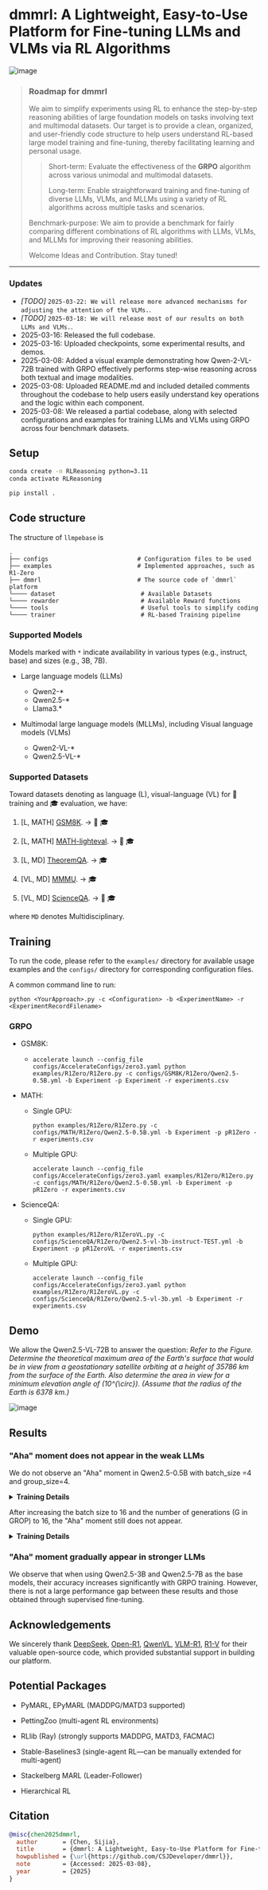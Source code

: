 # dmmrl: A Lightweight, Easy-to-Use Platform for Fine-tuning LLMs and VLMs via RL Algorithms

![image](https://github.com/CSJDeveloper/open-dmmrl/blob/main/Images/logo-main.jpg) 


> ### Roadmap for dmmrl
> We aim to simplify experiments using RL to enhance the step-by-step reasoning abilities of large foundation models on tasks involving text and multimodal datasets. Our target is to provide a clean, organized, and user-friendly code structure to help users understand RL-based large model training and fine-tuning, thereby facilitating learning and personal usage.
> 
> > Short-term: Evaluate the effectiveness of the __GRPO__ algorithm across various unimodal and multimodal datasets.
> > 
> > Long-term: Enable straightforward training and fine-tuning of diverse LLMs, VLMs, and MLLMs using a variety of RL algorithms across multiple tasks and scenarios.
>
> Benchmark-purpose: We aim to provide a benchmark for fairly comparing different combinations of RL algorithms with LLMs, VLMs, and MLLMs for improving their reasoning abilities.
>
> Welcome Ideas and Contribution. Stay tuned!


---

### Updates

- _[TODO]_ `2025-03-22: We will release more advanced mechanisms for adjusting the attention of the VLMs.`.
- _[TODO]_ `2025-03-18: We will release most of our results on both LLMs and VLMs.`.
- 2025-03-16: Released the full codebase.
- 2025-03-16: Uploaded checkpoints, some experimental results, and demos.
- 2025-03-08: Added a visual example demonstrating how Qwen-2-VL-72B trained with GRPO effectively performs step-wise reasoning across both textual and image modalities.
- 2025-03-08: Uploaded README.md and included detailed comments throughout the codebase to help users easily understand key operations and the logic within each component.
- 2025-03-08: We released a partial codebase, along with selected configurations and examples for training LLMs and VLMs using GRPO across four benchmark datasets.
  

## Setup

```bash
conda create -n RLReasoning python=3.11 
conda activate RLReasoning

pip install .
```

## Code structure
The structure of `llmpebase` is 

    .
    ├── configs                         # Configuration files to be used
    ├── examples                        # Implemented approaches, such as R1-Zero
    ├── dmmrl                           # The source code of `dmmrl` platform
    └──── dataset                        # Available Datasets
    └──── rewarder                       # Available Reward functions 
    └──── tools                          # Useful tools to simplify coding
    └──── trainer                        # RL-based Training pipeline 


### Supported Models

Models marked with `*` indicate availability in various types (e.g., instruct, base) and sizes (e.g., 3B, 7B).

- Large language models (LLMs)
  - Qwen2-*
  - Qwen2.5-*
  - Llama3.*
  
- Multimodal large language models (MLLMs), including Visual language models (VLMs)
  - Qwen2-VL-*
  - Qwen2.5-VL-*



### Supported Datasets 

Toward datasets denoting as language (L), visual-language (VL) for :school_satchel: training and :mortar_board: evaluation, we have: 

1. [L, MATH]    [GSM8K](https://huggingface.co/datasets/openai/gsm8k). -> :school_satchel: :mortar_board:
   
3. [L, MATH]    [MATH-lighteval](https://huggingface.co/datasets/DigitalLearningGmbH/MATH-lighteval). -> :school_satchel: :mortar_board:
   
4. [L, MD]    [TheoremQA](https://github.com/wenhuchen/TheoremQA). -> :mortar_board:
   
5. [VL, MD]    [MMMU](https://huggingface.co/datasets/lmms-lab/MMMU). -> :mortar_board:
   
6. [VL, MD]    [ScienceQA](https://huggingface.co/datasets/armanc/ScienceQA). -> :school_satchel: :mortar_board:

where `MD` denotes Multidisciplinary.

## Training

To run the code, please refer to the `examples/` directory for available usage examples and the `configs/` directory for corresponding configuration files.

A common command line to run:

`python <YourApproach>.py -c <Configuration> -b <ExperimentName> -r <ExperimentRecordFilename>`


### GRPO

- GSM8K: 
  - ```console
    accelerate launch --config_file configs/AccelerateConfigs/zero3.yaml python examples/R1Zero/R1Zero.py -c configs/GSM8K/R1Zero/Qwen2.5-0.5B.yml -b Experiment -p Experiment -r experiments.csv 
    ```

- MATH: 
  - Single GPU:  
    ```console
    python examples/R1Zero/R1Zero.py -c configs/MATH/R1Zero/Qwen2.5-0.5B.yml -b Experiment -p pR1Zero -r experiments.csv 
    ```
  - Multiple GPU: 
    ```console
    accelerate launch --config_file configs/AccelerateConfigs/zero3.yaml examples/R1Zero/R1Zero.py -c configs/MATH/R1Zero/Qwen2.5-0.5B.yml -b Experiment -p pR1Zero -r experiments.csv 
    ```

- ScienceQA: 
  - Single GPU:  
    ```console
    python examples/R1Zero/R1ZeroVL.py -c configs/ScienceQA/R1Zero/Qwen2.5-vl-3b-instruct-TEST.yml -b Experiment -p pR1ZeroVL -r experiments.csv 
    ```
  - Multiple GPU: 
     ```console
    accelerate launch --config_file configs/AccelerateConfigs/zero3.yaml python examples/R1Zero/R1ZeroVL.py -c configs/ScienceQA/R1Zero/Qwen2.5-vl-3b.yml -b Experiment -r experiments.csv 
    ```

## Demo

We allow the Qwen2.5-VL-72B to answer the question: _Refer to the Figure. Determine the theoretical maximum area of the Earth's surface that would be in view from a geostationary satellite orbiting at a height of 35786 km from the surface of the Earth. Also determine the area in view for a minimum elevation angle of \(10^{\circ}\). (Assume that the radius of the Earth is 6378 km.)_

![image](https://github.com/CSJDeveloper/open-dmmrl/blob/main/Images/demos/simple-demo.png)

## Results

### "Aha" moment does not appear in the weak LLMs

We do not observe an "Aha" moment in Qwen2.5-0.5B with batch_size =4 and group_size=4.
  <details>
  <summary><strong>Training Details</strong></summary>
    
  ![image](https://github.com/CSJDeveloper/open-dmmrl/blob/main/Images/results/Qwen2.5-0.5B.png) 
  
  </details>

After increasing the batch size to 16 and the number of generations (G in GROP) to 16, the "Aha" moment still does not appear.
  <details>
  <summary><strong>Training Details</strong></summary>
    
  ![image](https://github.com/CSJDeveloper/open-dmmrl/blob/main/Images/results/Qwen2.5-0.5-Batchsize16-G16.png) 
  
  </details>



### "Aha" moment gradually appear in stronger LLMs

We observe that when using Qwen2.5-3B and Qwen2.5-7B as the base models, their accuracy increases significantly with GRPO training. However, there is not a large performance gap between these results and those obtained through supervised fine-tuning.



## Acknowledgements

We sincerely thank [DeepSeek](https://github.com/deepseek-ai/DeepSeek-R1), [Open-R1](https://github.com/huggingface/open-r1), [QwenVL](https://github.com/QwenLM/Qwen2.5-VL), [VLM-R1](https://github.com/om-ai-lab/VLM-R1), [R1-V](https://github.com/Deep-Agent/R1-V) for their valuable open-source code, which provided substantial support in building our platform.


## Potential Packages
- PyMARL, EPyMARL (MADDPG/MATD3 supported)
- PettingZoo (multi-agent RL environments)
- RLlib (Ray) (strongly supports MADDPG, MATD3, FACMAC)
- Stable-Baselines3 (single-agent RL—can be manually extended for multi-agent)

- Stackelberg MARL (Leader-Follower)
- Hierarchical RL

## Citation

```bib
@misc{chen2025dmmrl,
  author       = {Chen, Sijia},
  title        = {dmmrl: A Lightweight, Easy-to-Use Platform for Fine-tuning LLMs and VLMs via RL Algorithms},
  howpublished = {\url{https://github.com/CSJDeveloper/dmmrl}},
  note         = {Accessed: 2025-03-08},
  year         = {2025}
}
```










